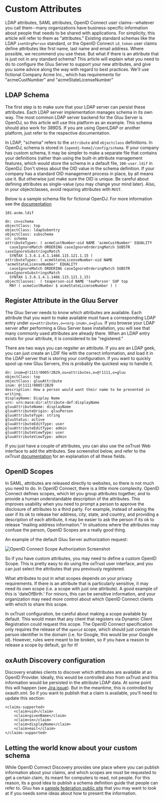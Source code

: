 # Custom Attributes

LDAP attributes, SAML attributes, OpenID Connect user claims--whatever you call
them--many organizations have business-specific information about people that needs
to be shared with applications. For simplicity, this article will refer to them as
"attributes." Existing standard schemas like the LDAP `inetOrgPerson` standard, or
the OpenID Connect `id_token` user claims define attributes like first name, last
name and email address. Where possible, we recommend you use these. But what if
there is an attribute that is just not in any standard schema? This article will
explain what you need to do to configure the Gluu Server to support your new
attributes, and give you some advice along the way with regard to best practices.
We'll use fictional Company Acme Inc., which has requirements
for "acmeCustNumber" and "acmeStateLicenseNumber"

## LDAP Schema

The first step is to make sure that your LDAP server can persist these attributes.
Each LDAP server implementation manages schema in its own way. The most common
LDAP server backend for the Gluu Server is OpenDJ, so this article will use this
platform as an example. This schema should also work for 389DS. If you are using
OpenLDAP or another platform, just refer to the respective documentation.

In LDAP, "schema" refers to the `attribute` and `objectclass` definitions.
In OpenDJ, schema is stored in `{opendj-home}/config/schema`. If your company has
custom schema, it may be simpler to make a separate file that contains your
definitions (rather than using the built-in attribute management features, which
would store the schema in a default file, `100-user.ldif` in OpenDJ. Don't stress
about the OID value in the schema definition. If your company has a standard
OID management process in place, by all means use it. But otherwise just make
sure the OID is unique. Be careful about defining attributes as single-value
(you may change your mind later). Also, in your objectclasses, avoid
requiring attributes with `MUST`.

Below is a sample schema file for fictional OpenDJ. For more information see
the [documentation](http://opendj.forgerock.org/opendj-server/doc/admin-guide/#chap-schema)

``101-acme.ldif``

    dn: cn=schema
    objectClass: top
    objectClass: ldapSubentry
    objectClass: subschema
    cn: schema
    attributeTypes: ( acmeCustNumber-oid NAME 'acmeCustNumber' EQUALITY
      caseIgnoreMatch ORDERING caseIgnoreOrderingMatch SUBSTR caseIgnoreSubstringsMatch
      SYNTAX 1.3.6.1.4.1.1466.115.121.1.15 )
    attributeTypes: ( acmeStateLicenseNumber-oid NAME 'acmeStateLicenseNumber' EQUALITY
      caseIgnoreMatch ORDERING caseIgnoreOrderingMatch SUBSTR caseIgnoreSubstringsMatch
      SYNTAX 1.3.6.1.4.1.1466.115.121.1.15)
    objectClasses:  ( teaperson-oid NAME 'teaPerson' SUP top
      MAY ( acmeCustNumber $ acmeStateLicenseNumber ) )

## Register Attribute in the Gluu Server

The Gluu Server needs to know which attributes are available. Each attribute that
you want to make available must have a corresponding LDAP entry under
`ou=attributes,o=<org-inum>,o=gluu`. If you browse your LDAP server after
performing a Gluu Server base installation, you will see that many commonly
used attributes are already there. When an LDAP entry exists for your attribute,
it is considered to be "registered."

There are two ways you can regsiter an attribute. If you are an LDAP geek, you
can just create an LDIF file with the correct information, and load it in the
LDAP server that is storing your configuration. If you want to quickly spool
up new Gluu Servers, this is probably the quickest way to handle it.

    dn: inum=@!1111!0005!2B29,ou=attributes,o=@!1111,o=gluu
    objectClass: top
    objectClass: gluuAttribute
    inum: @!1111!0005!2B29
    description: How a person would want their name to be presented in writing.
    displayName: Display Name
    urn: urn:mace:dir:attribute-def:displayName
    gluuAttributeName: displayName
    gluuAttributeOrigin: gluuPerson
    gluuAttributeType: string
    gluuStatus: active
    gluuAttributeEditType: user
    gluuAttributeEditType: admin
    gluuAttributeViewType: user
    gluuAttributeViewType: admin

If you just have a couple of attributes, you can also use the oxTrust Web
interface to add the attributes. See screenshot below, and refer to the
oxTrust [documentation](../admin-guide/saml/outbound-saml.md/#ldap-attributes/) for an explanation of all these fields.

## OpenID Scopes

In SAML, attributes are released directly to websites, so there is not much
you need to do. In OpenID Connect, there is a little more complexity. OpenID
Connect defines scopes, which let you group attributes together, and to provide
a human understandable description of the attributes. This improves usability
when you need to prompt a person to approve the disclosure of attributes to
a third party. For example, instead of asking the user if its ok to release
her address, city, state, and country, and providing a description of each
attribute, it may be easier to ask the person if its ok to release "mailing
address information." In situations where the attributes may confuse the person,
OpenID Scopes are a really good thing.

An example of the default Gluu Server authorization request:

![OpenID Connect Scope Authorization Screenshot](https://raw.githubusercontent.com/GluuFederation/docs/master/sources/img/openid_connect/authz_screenshot.png)

So if you have custom attributes, you may need to define a custom OpenID Scope.
This is pretty easy to do using the oxTrust user interface, and you can just
select the attributes that you previously registered.

What attributes to put in what scopes depends on your privacy requirements.
If there is an attribute that is particularly sensitive, it may need its own
scope (i.e. a scope with just one attribute). A good example of this is
'dateOfBirth.' For minors, this can be sensitive information, and your
organization may need more control about which OpenID Connect clients with
which to share this scope.

In oxTrust configuration, be careful about making a scope available by
default. This would mean that any client that registers via Dynamic Client
Registration could request this scope. The OpenID Connect specification only
requires the release of the `openid` scope, which should just contain the
person identifier in the domain (i.e. for Google, this would be your Google id).
However, rules were meant to be broken, so if you have a reason to release
a scope by default, go for it!

## oxAuth Discovery configuration

Discovery enables clients to discover which attributes are available at an
OpenID Provider. Ideally, this would be controlled also from oxTrust and this
information would be persisted in the attribute LDAP data. At some point this
will happen (see [Jira issue](http://ox.gluu.org/jira/browse/OXTRUST-169)). But 
in the meantime, this is controlled by oxauth.xml. So if you want to publish 
that a claim is available, you'll need to update this section:

    <claims-supported>
        <claim>uid</claim>
        <claim>givenName</claim>
        <claim>sn</claim>
        <claim>displayName</claim>
        <claim>mail</claim>
    </claims-supported>

## Letting the world know about your custom schema

While OpenID Connect Discovery provides one place where you can publish
information about your claims, and which scopes are must be requested
to get a certain claim, its meant for computers to read, not people.
For this reason, its a good idea to publish a schema definition guide
that people can refer to. Gluu has a 
[sample federation public site](http://www.gluu.co/sample-federation)
that you may want to look at if you needs some ideas about how to present
the information.
